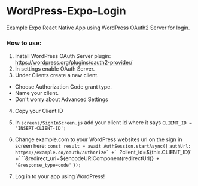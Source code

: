# WordPress-Expo-Login
Example Expo React Native App using WordPress OAuth2 Server for login.

### How to use:
1. Install WordPress OAuth Server plugin: https://wordpress.org/plugins/oauth2-provider/
2. In settings enable OAuth Server.
3. Under Clients create a new client.
  - Choose Authorization Code grant type.
  - Name your client.
  - Don't worry about Advanced Settings
4. Copy your Client ID
5. In `screens/SignInScreen.js` add your client id where it says `CLIENT_ID = 'INSERT-CLIENT-ID';`
6. Change example.com to your WordPress websites url on the sign in screen here:
`const result = await AuthSession.startAsync({`
    `authUrl:`
    ``https://example.co/oauth/authorize` +`
    ``?client_id=${this.CLIENT_ID}` +`
    ``&redirect_uri=${encodeURIComponent(redirectUrl)}` +`
    `'&response_type=code'`
`});`

7. Log in to your app using WordPress!

